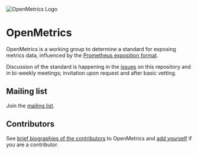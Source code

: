 
![OpenMetrics Logo](website/static/images/logo/logo-with-text.png)

# OpenMetrics

OpenMetrics is a working group to determine a standard for exposing metrics
data, influenced by the [Prometheus exposition
format](https://prometheus.io/docs/instrumenting/exposition_formats/).

Discussion of the standard is happening in the
[issues](https://github.com/OpenObservability/OpenMetrics/issues) on this repository and in bi-weekly meetings; invitation upon request and after basic vetting.

## Mailing list

Join the [mailing list](https://groups.google.com/forum/m/#!forum/openmetrics).

## Contributors

See [brief biographies of the
contributors](CONTRIBUTORS.md)
to OpenMetrics and [add
yourself](/../../edit/master/CONTRIBUTORS.md) if
you are a contributor.

